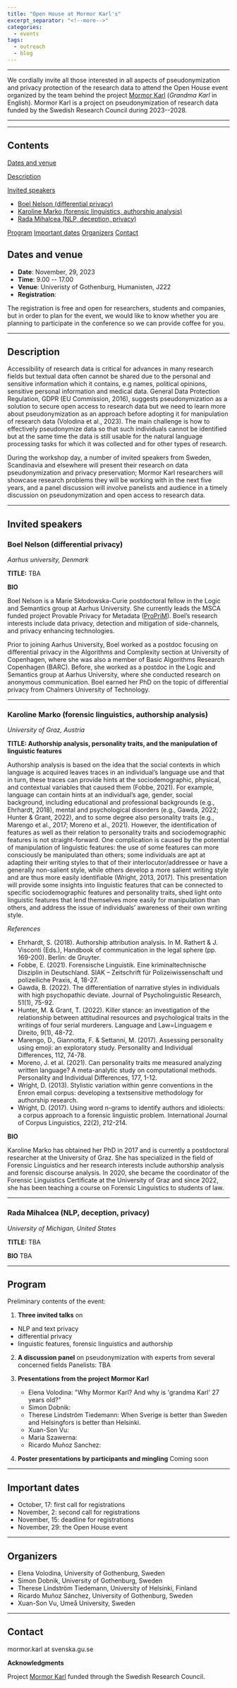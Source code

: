 ```yaml
---
title: "Open House at Mormor Karl's"
excerpt_separator: "<!--more-->"
categories:
  - events
tags:
  - outreach
  - blog
---
```


------

We cordially invite all those interested in all aspects of pseudonymization and privacy protection of the research data to attend the Open House event organized by the team behind the project [Mormor Karl](https://mormor-karl.github.io/) (*Grandma Karl* in English). Mormor Karl is a project on pseudonymization of research data funded by the Swedish Research Council during 2023--2028. 

<!--more-->
------

_____________________________________________________________________________________
## Contents

[Dates and venue](#dates-and--venue)

[Description](#description)

[Invited speakers](#invited-speakers)

- [Boel Nelson (differential privacy)](#boel-nelson-(differential-privacy))
- [Karoline Marko (forensic linguistics, authorship analysis)](#karoline-marko-(forensic-linguistics-authorship-analysis))
- [Rada Mihalcea (NLP, deception, privacy)](#rada-mihalcea-(nlp-deception-privacy))

[Program](#program)
[Important dates](#important-dates)
[Organizers](#organizers)
[Contact](#contact)


## Dates and venue

* **Date**: November, 29, 2023 
* **Time**: 9.00 -- 17.00
* **Venue**: Univeristy of Gothenburg, Humanisten, J222
* **Registration**: <!-- (Please fill in the following [form](https://forms.office.com/e/QEXjDzfSZY) by the end of November, 13, 2023.) -->

The registration is free and open for researchers, students and companies, but in order to plan for the event, we would like to know whether you are planning to participate in the conference so we can provide coffee for you.

------

## Description

Accessibility of research data is critical for advances in many research fields but textual data often cannot be shared due to the personal and sensitive information which it contains, e.g names, political opinions, sensitive personal information and medical data. General Data Protection Regulation, GDPR (EU Commission, 2016), suggests pseudonymization as a solution to secure open access to research data but we need to learn more about pseudonymization as an approach before adopting it for manipulation of research data (Volodina et al., 2023). The main challenge is how to effectively pseudonymize data so that such individuals cannot be identified but at the same time the data is still usable for the natural language processing tasks for which it was collected and for other types of research.

During the workshop day, a number of invited speakers from Sweden, Scandinavia and elsewhere will present their research on data pseudonymization and privacy preservation; Mormor Karl researchers will showcase research problems they will be working with in the next five years, and a panel discussion will involve panelists and audience in a timely discussion on pseudonymization and open access to research data.

------

## Invited speakers

### Boel Nelson (differential privacy)
*Aarhus university, Denmark* 

**TITLE:** TBA

**BIO**

Boel Nelson is a Marie Skłodowska-Curie postdoctoral fellow in the Logic and Semantics group at Aarhus University. She currently leads the MSCA funded project Provable Privacy for Metadata ([ProPriM](https://cordis.europa.eu/project/id/101064140)). Boel’s research interests include data privacy, detection and mitigation of side-channels, and privacy enhancing technologies.

Prior to joining Aarhus University, Boel worked as a postdoc focusing on differential privacy in the Algorithms and Complexity section at University of Copenhagen, where she was also a member of Basic Algorithms Research Copenhagen (BARC). Before, she worked as a postdoc in the Logic and Semantics group at Aarhus University, where she conducted research on anonymous communication. Boel earned her PhD on the topic of differential privacy from Chalmers University of Technology.

-------

### Karoline Marko (forensic linguistics, authorship analysis)
*University of Graz, Austria*

**TITLE: Authorship analysis, personality traits, and the manipulation of linguistic features**

Authorship analysis is based on the idea that the social contexts in which language is acquired leaves traces in an individual’s language use and that in turn, these traces can provide hints at the sociodemographic, physical, and contextual variables that caused them (Fobbe, 2021). For example, language can contain hints at an individual’s age, gender, social background, including educational and professional backgrounds (e.g., Ehrhardt, 2018), mental and psychological disorders (e.g., Gawda, 2022; Hunter & Grant, 2022), and to some degree also personality traits (e.g., Marengo et al., 2017; Moreno et al., 2021). However, the identification of features as well as their relation to personality traits and sociodemographic features is not straight-forward. One complication is caused by the potential of manipulation of linguistic features: the use of some features can more consciously be manipulated than others; some individuals are apt at adapting their writing styles to that of their interlocutor/addressee or have a generally non-salient style, while others develop a more salient writing style and are thus more easily identifiable (Wright, 2013, 2017). This presentation will provide some insights into linguistic features that can be connected to specific sociodemographic features and personality traits, shed light onto linguistic features that lend themselves more easily for manipulation than others, and address the issue of individuals’ awareness of their own writing style.

*References*

* Ehrhardt, S. (2018). Authorship attribution analysis. In M. Rathert & J. Visconti (Eds.), Handbook of communication in the legal sphere (pp. 169-200). Berlin: de Gruyter.
* Fobbe, E. (2021). Forensische Linguistik. Eine kriminaltechnische Disziplin in Deutschland. SIAK – Zeitschrift für Polizeiwissenschaft und polizeiliche Praxis, 4, 18-27.
* Gawda, B. (2022). The differentiation of narrative styles in individuals with high psychopathic deviate. Journal of Psycholinguistic Research, 51(1), 75-92.
* Hunter, M. & Grant, T. (2022). Killer stance: an investigation of the relationship between attitudinal resources and psychological traits in the writings of four serial murderers. Language and Law=Linguagem e Direito, 9(1), 48-72.
* Marengo, D., Giannotta, F. & Settanni, M. (2017). Assessing personality using emoji: an exploratory study. Personality and Individual Differences, 112, 74-78.
* Moreno, J. et al. (2021). Can personality traits me measured analyzing written language? A meta-analytic study on computational methods. Personality and Individual Differences, 177, 1-12.
* Wright, D. (2013). Stylistic variation within genre conventions in the Enron email corpus: developing a textsensitive methodology for authorship research.
* Wright, D. (2017). Using word n-grams to identify authors and idiolects: a corpus approach to a forensic linguistic problem. International Journal of Corpus Linguistics, 22(2), 212-214.

**BIO**

Karoline Marko has obtained her PhD in 2017 and is currently a postdoctoral researcher at the University of Graz. She has specialized in the field of Forensic Linguistics and her research interests include authorship analysis and forensic discourse analysis. In 2020, she became the coordinator of the Forensic Linguistics Certificate at the University of Graz and since 2022, she has been teaching a course on Forensic Linguistics to students of law. 


------

### Rada Mihalcea (NLP, deception, privacy)
*University of Michigan, United States*

**TITLE:** TBA

**BIO** TBA


------

## Program

Preliminary contents of the event:

1. **Three invited talks** on 
* NLP and text privacy
* differential privacy
* linguistic features, forensic linguistics and authorship

2. **A discussion panel** on pseudonymization with experts from several concerned fields
   Panelists: TBA

3. **Presentations from the project Mormor Karl** 
   * Elena Volodina: "Why Mormor Karl? And why is 'grandma Karl' 27 years old?"
   * Simon Dobnik:
   * Therese Lindström Tiedemann: When Sverige is better than Sweden and Helsingfors is better than Helsinki.
   * Xuan-Son Vu:
   * Maria Szawerna:
   * Ricardo Muñoz Sanchez: 

4. **Poster presentations by participants and mingling**
   Coming soon

------

## Important dates 

* October, 17: first call for registrations
* November, 2: second call for registrations
* November, 15: deadline for registrations
* November, 29: the Open House event

------

## Organizers

* Elena Volodina, University of Gothenburg, Sweden
* Simon Dobnik, University of Gothenburg, Sweden
* Therese Lindström Tiedemann, University of Helsinki, Finland
* Ricardo Muñoz Sánchez, University of Gothenburg, Sweden
* Xuan-Son Vu, Umeå University, Sweden

------

## Contact

mormor.karl at svenska.gu.se

**Acknowledgments**

Project [Mormor Karl](https://mormor-karl.github.io) funded through the Swedish Research Council.

